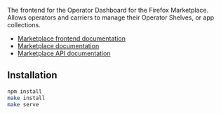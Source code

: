 The frontend for the Operator Dashboard for the Firefox Marketplace. Allows
operators and carriers to manage their Operator Shelves, or app collections.

- [Marketplace frontend documentation](https://marketplace-frontend.readthedocs.org)
- [Marketplace documentation](https://marketplace.readthedocs.org)
- [Marketplace API documentation](https://firefox-marketplace-api.readthedocs.org)

## Installation

```bash
npm install
make install
make serve
```
